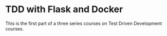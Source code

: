# TDD with Flask and Docker

This is the first part of a three series courses on Test Driven Development courses. 